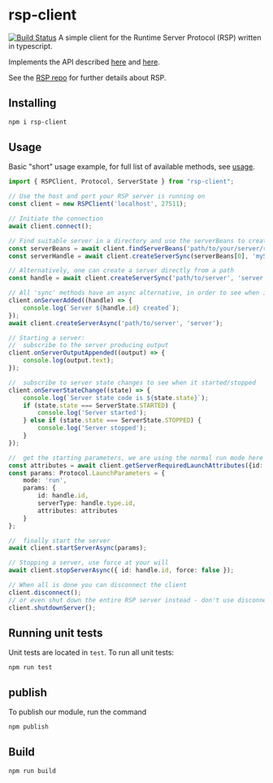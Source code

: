 # rsp-client
[![Build Status](https://travis-ci.org/redhat-developer/rsp-client.svg?branch=master)](https://travis-ci.org/redhat-developer/rsp-client)
A simple client for the Runtime Server Protocol (RSP) written in typescript.

Implements the API described [here](https://github.com/redhat-developer/rsp-server/blob/master/api/src/main/java/org/jboss/tools/ssp/api/SSPClient.java) and [here](https://github.com/redhat-developer/rsp-server/blob/master/api/src/main/java/org/jboss/tools/ssp/api/SSPServer.java).

See the [RSP repo](https://github.com/redhat-developer/rsp-server) for further details about RSP.

## Installing

```sh
npm i rsp-client
```

## Usage
Basic "short" usage example, for full list of available methods, see [usage](USAGE.md).

```typescript
import { RSPClient, Protocol, ServerState } from "rsp-client";

// Use the host and port your RSP server is running on
const client = new RSPClient('localhost', 27511);

// Initiate the connection
await client.connect();

// Find suitable server in a directory and use the serverBeans to create a server called myServer
const serverBeans = await client.findServerBeans('path/to/your/server/root');
const serverHandle = await client.createServerSync(serverBeans[0], 'myServer');

// Alternatively, one can create a server directly from a path
const handle = await client.createServerSync('path/to/server', 'server');

// All 'sync' methods have an async alternative, in order to see when it completes, subscribe to the appropriate event
client.onServerAdded((handle) => {
    console.log(`Server ${handle.id} created`);
});
await client.createServerAsync('path/to/server', 'server');

// Starting a server:
//  subscribe to the server producing output
client.onServerOutputAppended((output) => {
    console.log(output.text);
});

//  subscribe to server state changes to see when it started/stopped
client.onServerStateChange((state) => {
    console.log(`Server state code is ${state.state}`);
    if (state.state === ServerState.STARTED) {
        console.log('Server started');
    } else if (state.state === ServerState.STOPPED) {
        console.log('Server stopped');
    }
});

//  get the starting parameters, we are using the normal run mode here
const attributes = await client.getServerRequiredLaunchAttributes({id: handle.id, mode: 'run'});
const params: Protocol.LaunchParameters = {
    mode: 'run',
    params: {
        id: handle.id,
        serverType: handle.type.id,
        attributes: attributes
    }
};

//  finally start the server
await client.startServerAsync(params);

// Stopping a server, use force at your will
await client.stopServerAsync({ id: handle.id, force: false });

// When all is done you can disconnect the client
client.disconnect();
// or even shut down the entire RSP server instead - don't use disconnect in this case
client.shutdownServer();
```

## Running unit tests

Unit tests are located in `test`. To run all unit tests:

```
npm run test
```

## publish

To publish our module, run the command

```sh
npm publish
```

## Build 

```sh
npm run build
```
